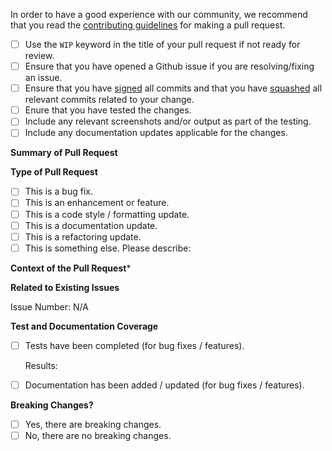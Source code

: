 In order to have a good experience with our community, we recommend that you read the [contributing guidelines](https://github.com/vmware/terraform-provider-nsxt/blob/master/CONTRIBUTING.md) for making a pull request.

- [ ] Use the `WIP` keyword in the title of your pull request if not ready for review.
- [ ] Ensure that you have opened a Github issue if you are resolving/fixing an issue.
- [ ] Ensure that you have [signed](https://help.github.com/en/github/authenticating-to-github/signing-commits) all commits and that you have [squashed](https://medium.com/@slamflipstrom/a-beginners-guide-to-squashing-commits-with-git-rebase-8185cf6e62ec) all relevant commits related to your change.
- [ ] Enure that you have tested the changes.
- [ ] Include any relevant screenshots and/or output as part of the testing.
- [ ] Include any documentation updates applicable for the changes.

**Summary of Pull Request**

<!--
    Please provide a clear and concise description of the pull request.
-->

**Type of Pull Request**

<!--
    Please check the one that applies to this pull request using "x".
-->

- [ ] This is a bug fix.
- [ ] This is an enhancement or feature.
- [ ] This is a code style / formatting update.
- [ ] This is a documentation update.
- [ ] This is a refactoring update.
- [ ] This is something else.
      Please describe:

**Context of the Pull Request***

<!--
    Please describe the current behavior that you are modifying or link to a relevant issue.
-->

**Related to Existing Issues**

<!--
  Is this related to any GitHub issue(s)?
-->

Issue Number: N/A

**Test and Documentation Coverage**

<!--
    Please check the one that applies to this pull request using "x".
-->

- [ ] Tests have been completed (for bug fixes / features).

    Results:

- [ ] Documentation has been added / updated (for bug fixes / features).

**Breaking Changes?**

<!--
    Please check the one that applies to this pull request using "x".
-->

- [ ] Yes, there are breaking changes.
- [ ] No, there are no breaking changes.

<!--
    If this pull request contains a breaking change, please describe the impact and mitigation path.
-->
